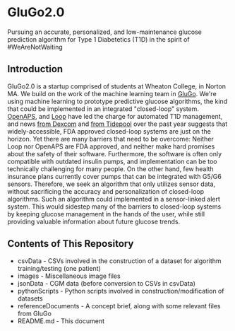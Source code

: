 # GluGo2.0

Pursuing an accurate, personalized, and low-maintenance glucose prediction algorithm for Type 1 Diabetetics (T1D) in the spirit of #WeAreNotWaiting

## Introduction

GluGo2.0 is a startup comprised of students at Wheaton College, in Norton MA. We build on the work of the machine learning team in [GluGo](https://github.com/WheatonCS/GluGo/tree/master/4_Backend_MachineLearning). We're using machine learning to prototype predictive glucose algorithms, the kind that could be implemented in an integrated "closed-loop" system. [OpenAPS](https://openaps.org/), and [Loop](https://loopkit.github.io/loopdocs/) have led the charge for automated T1D management, and news [from Dexcom](https://www.fda.gov/newsevents/newsroom/pressannouncements/ucm602870.htm) and [from Tidepool](https://tidepool.org/tidepool-delivering-loop/) over the past year suggests that widely-accessible, FDA approved closed-loop systems are just on the horizon. Yet there are many barriers that need to be overcome: Neither Loop nor OpenAPS are FDA approved, and neither make hard promises about the safety of their software. Furthermore, the software is often only compatible with outdated insulin pumps, and implementation can be too technically challenging for many people. On the other hand, few health insurance plans currently cover pumps that can be integrated with G5/G6 sensors. Therefore, we seek an algorithm that only utilizes sensor data, without sacrificing the accuracy and personalization of closed-loop algorithms. Such an algorithm could implemented in a sensor-linked alert system. This would sidestep many of the barriers to closed-loop systems by keeping glucose management in the hands of the user, while still providing valuable information about future glucose trends. 

## Contents of This Repository

* csvData - CSVs involved in the construction of a dataset for algorithm training/testing (one patient)
* images - Miscellaneous image files
* jsonData - CGM data (before conversion to CSVs in csvData)
* pythonScripts - Python scripts involved in construction/modification of datasets
* referenceDocuments - A concept brief, along with some relevant files from GluGo
* README.md - This document

